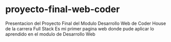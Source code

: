 # proyecto-final-web-coder
Presentacion del Proyecto Final del Modulo Desarrollo Web de Coder House de la carrera Full Stack
Es mi primer pagina web donde pude aplicar lo aprendido en el modulo de Desarrollo Web
